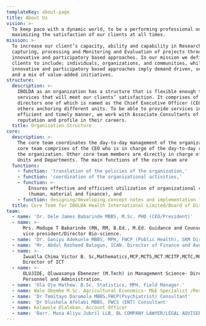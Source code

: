 ```yaml
---
templateKey: about-page
title: About Us
vision: >-
  To keep pace with a dynamic world, to be a performing professional outfit
  maximizing the satisfaction of our clients at all times.
mission: >-
  To increase our client’s capacity, ability and capability in Research, Data
  capturing, processing and Monitoring and Evaluation of projects through
  innovative and participatory based approaches. In our mission we define
  clients to include; individuals, organizations, and communities, while
  innovative and participatory based approaches imply demand driven, sensitive
  and a mix of value-added initiatives.
structure:
  description: >-
    IBOLDA as an organization has a structure that is flexible enough to provide
    services that will meet our clients’ satisfaction. It comprises of Four
    directors one of which is named as the Chief Executive Officer (CEO) with
    others anchoring different units. To be able to provide services in an
    efficient and timely manner, we work with Associate Consultants of high
    reputation and profile in their careers.
  title: Organization Structure
core:
  description: >-
    The core team coordinates the day-to-day management of the organization. The
    core team comprises of the CEO who is in charge of the day-to-day running of
    the organization. Other core team members are directly in charge of various
    Units and Departments. The main functions of the core team are
  functions:
    - function: 'translation of the policies of the organization,'
    - function: 'coordination of the organizational activities,'
    - function: >-
        Ensures effective and efficient utilization of organizational resources
        (human, material and finance), and
    - function: designing/developing concept notes and implementation frameworks.
  title: Core Team for IBOLDA Health International Limited/Board of Directors
team:
  - name: 'Dr. Dele James Babarinde MBBS, M.Sc. PHD (CEO/President)'
  - name: >-
      Mrs. Modupe T Babarinde (RN, RM, B.Ed., M.Ed. Guidance and Counseling).
      vice president/Director Bio-science.
  - name: 'Dr. Ganiyu Adekunle MBBS, MPH, FWCP (Public Health), SKM Director'
  - name: 'Mr. Abdul Rasheed Balogun, ICAN. Director of Finance and Audit'
  - name: >-
      Iwualla Chima Victor B. Sc,Mathematics,MCP,MCTS,MCT.MCITP,MCTC,MCPN .
      Director of ICT
  - name: >-
      OLUJIDE, Oluwasanya Ebenezer (M.Tech) in Management Science- Director of
      Personnel and Administration.
  - name: 'Ola Ojo Mathew. B.Sc. Statistics, MPH. Field Manager.'
  - name: Wale Obembe M.Sc. Agricultural Economics- M&E Specialist /Research
  - name: 'Dr Temitayo Daramola MBBS,FWCP(Psychiatrist) Consultant'
  - name: 'Dr Olushola Afolabi MBBS, FWCS (ENT) Consultant'
  - name: Kolawole Olalekan. Account Officer
  - name: 'Barr. Musa Aliyu Jubril LLB, BL COMPANY LAWYER/LEGAL ADVISER'
---
```

